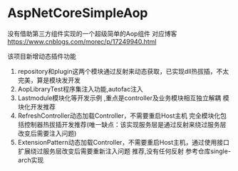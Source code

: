 # AspNetCoreSimpleAop
 
 没有借助第三方组件实现的一个超级简单的Aop组件
对应博客
https://www.cnblogs.com/morec/p/17249940.html

该项目新增动态插件功能
1. repository和plugin这两个模块通过反射来动态获取，已实现dll热拔插，不太完美，算是模块发开发
2. AopLibraryTest程序集注入功能,autofac注入
3. Lastmodule模块化等开发示例 ,重点是controller及业务模块相互独立解耦  模块化开发推荐 
4. RefreshController动态加载Controller，不需要重启Host主机     完全模块化包括控制器热拔插开发推荐(唯一缺点：该实现服务层是通过反射来绕过服务层改变后需要注入问题)
5. ExtensionPattern动态加载Controller，不需要重启Host主机，通过使用接口扩展绕过服务层改变后需要重新注入问题  推荐,没有任何反射 参考仓库single-arch实现
